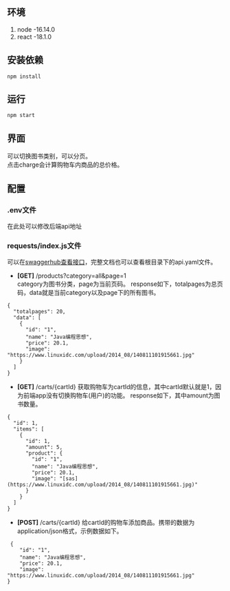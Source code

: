 ## 环境
1. node -16.14.0
2. react -18.1.0

## 安装依赖
```
npm install
```

## 运行
```
npm start
```

## 界面
可以切换图书类别，可以分页。  
点击charge会计算购物车内商品的总价格。

## 配置
### .env文件
在此处可以修改后端api地址

### requests/index.js文件
可以在[swaggerhub查看接口](https://app.swaggerhub.com/apis/nju6/bookstore/1.0.0#/cart/showCartTotal)，完整文档也可以查看根目录下的api.yaml文件。

* **[GET]** /products?category=all&page=1  
category为图书分类，page为当前页码。
response如下，totalpages为总页码，data就是当前category以及page下的所有图书。
```
{
  "totalpages": 20,
  "data": [
    {
      "id": "1",
      "name": "Java编程思想",
      "price": 20.1,
      "image": "https://www.linuxidc.com/upload/2014_08/140811101915661.jpg"
    }
  ]
}
```

* **[GET]** /carts/{cartId}
获取购物车为cartId的信息，其中cartId默认就是1，因为前端app没有切换购物车(用户)的功能。
response如下，其中amount为图书数量。
```
{
  "id": 1,
  "items": [
    {
      "id": 1,
      "amount": 5,
      "product": {
        "id": "1",
        "name": "Java编程思想",
        "price": 20.1,
        "image": "[sas](https://www.linuxidc.com/upload/2014_08/140811101915661.jpg)"
      }
    }
  ]
}
```

* **[POST]** /carts/{cartId}
给cartId的购物车添加商品。携带的数据为application/json格式，示例数据如下。
```
 {
    "id": "1",
    "name": "Java编程思想",
    "price": 20.1,
    "image": "https://www.linuxidc.com/upload/2014_08/140811101915661.jpg"
}
```